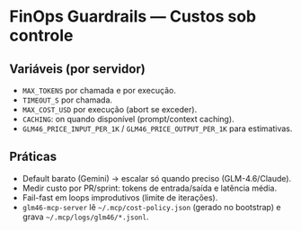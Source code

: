 
# FinOps Guardrails — Custos sob controle

## Variáveis (por servidor)
- `MAX_TOKENS` por chamada e por execução.
- `TIMEOUT_S` por chamada.
- `MAX_COST_USD` por execução (abort se exceder).
- `CACHING`: on quando disponível (prompt/context caching).
- `GLM46_PRICE_INPUT_PER_1K` / `GLM46_PRICE_OUTPUT_PER_1K` para estimativas.

## Práticas
- Default barato (Gemini) → escalar só quando preciso (GLM-4.6/Claude).
- Medir custo por PR/sprint: tokens de entrada/saída e latência média.
- Fail-fast em loops improdutivos (limite de iterações).
- `glm46-mcp-server` lê `~/.mcp/cost-policy.json` (gerado no bootstrap) e grava `~/.mcp/logs/glm46/*.jsonl`.
